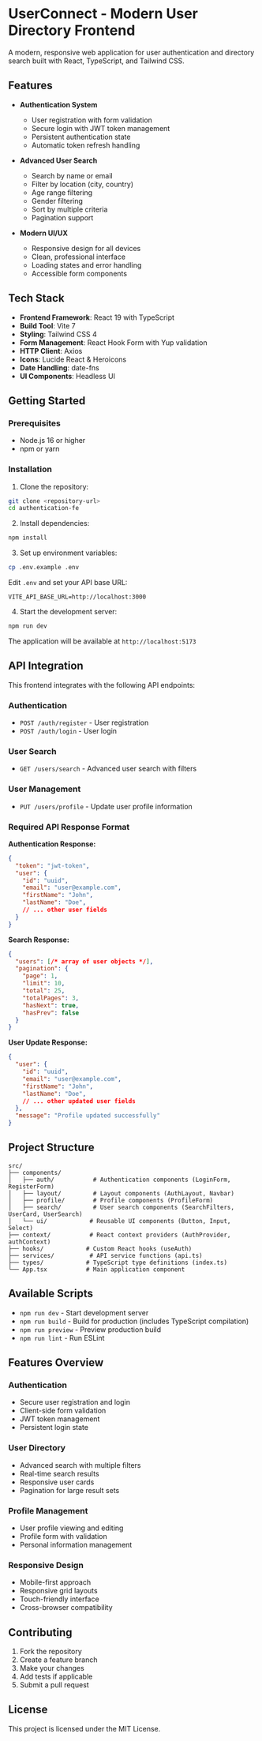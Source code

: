 # UserConnect - Modern User Directory Frontend

A modern, responsive web application for user authentication and directory search built with React, TypeScript, and Tailwind CSS.

## Features

- **Authentication System**
  - User registration with form validation
  - Secure login with JWT token management
  - Persistent authentication state
  - Automatic token refresh handling

- **Advanced User Search**
  - Search by name or email
  - Filter by location (city, country)
  - Age range filtering
  - Gender filtering
  - Sort by multiple criteria
  - Pagination support

- **Modern UI/UX**
  - Responsive design for all devices
  - Clean, professional interface
  - Loading states and error handling
  - Accessible form components

## Tech Stack

- **Frontend Framework**: React 19 with TypeScript
- **Build Tool**: Vite 7
- **Styling**: Tailwind CSS 4
- **Form Management**: React Hook Form with Yup validation
- **HTTP Client**: Axios
- **Icons**: Lucide React & Heroicons
- **Date Handling**: date-fns
- **UI Components**: Headless UI

## Getting Started

### Prerequisites

- Node.js 16 or higher
- npm or yarn

### Installation

1. Clone the repository:
```bash
git clone <repository-url>
cd authentication-fe
```

2. Install dependencies:
```bash
npm install
```

3. Set up environment variables:
```bash
cp .env.example .env
```

Edit `.env` and set your API base URL:
```
VITE_API_BASE_URL=http://localhost:3000
```

4. Start the development server:
```bash
npm run dev
```

The application will be available at `http://localhost:5173`

## API Integration

This frontend integrates with the following API endpoints:

### Authentication
- `POST /auth/register` - User registration
- `POST /auth/login` - User login

### User Search
- `GET /users/search` - Advanced user search with filters

### User Management
- `PUT /users/profile` - Update user profile information

### Required API Response Format

**Authentication Response:**
```json
{
  "token": "jwt-token",
  "user": {
    "id": "uuid",
    "email": "user@example.com",
    "firstName": "John",
    "lastName": "Doe",
    // ... other user fields
  }
}
```

**Search Response:**
```json
{
  "users": [/* array of user objects */],
  "pagination": {
    "page": 1,
    "limit": 10,
    "total": 25,
    "totalPages": 3,
    "hasNext": true,
    "hasPrev": false
  }
}
```

**User Update Response:**
```json
{
  "user": {
    "id": "uuid",
    "email": "user@example.com",
    "firstName": "John",
    "lastName": "Doe",
    // ... other updated user fields
  },
  "message": "Profile updated successfully"
}
```

## Project Structure

```
src/
├── components/
│   ├── auth/           # Authentication components (LoginForm, RegisterForm)
│   ├── layout/         # Layout components (AuthLayout, Navbar)
│   ├── profile/        # Profile components (ProfileForm)
│   ├── search/         # User search components (SearchFilters, UserCard, UserSearch)
│   └── ui/            # Reusable UI components (Button, Input, Select)
├── context/           # React context providers (AuthProvider, authContext)
├── hooks/            # Custom React hooks (useAuth)
├── services/          # API service functions (api.ts)
├── types/            # TypeScript type definitions (index.ts)
└── App.tsx           # Main application component
```

## Available Scripts

- `npm run dev` - Start development server
- `npm run build` - Build for production (includes TypeScript compilation)
- `npm run preview` - Preview production build
- `npm run lint` - Run ESLint

## Features Overview

### Authentication
- Secure user registration and login
- Client-side form validation
- JWT token management
- Persistent login state

### User Directory
- Advanced search with multiple filters
- Real-time search results
- Responsive user cards
- Pagination for large result sets

### Profile Management
- User profile viewing and editing
- Profile form with validation
- Personal information management

### Responsive Design
- Mobile-first approach
- Responsive grid layouts
- Touch-friendly interface
- Cross-browser compatibility

## Contributing

1. Fork the repository
2. Create a feature branch
3. Make your changes
4. Add tests if applicable
5. Submit a pull request

## License

This project is licensed under the MIT License.
